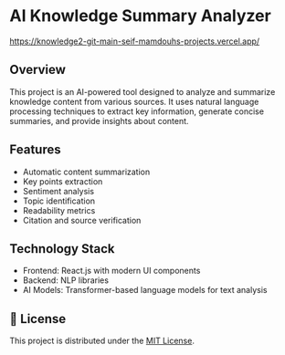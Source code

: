 # AI Knowledge Summary Analyzer

https://knowledge2-git-main-seif-mamdouhs-projects.vercel.app/

## Overview
This project is an AI-powered tool designed to analyze and summarize knowledge content from various sources. It uses natural language processing techniques to extract key information, generate concise summaries, and provide insights about content.

## Features
- Automatic content summarization
- Key points extraction
- Sentiment analysis
- Topic identification
- Readability metrics
- Citation and source verification

## Technology Stack
- Frontend: React.js with modern UI components
- Backend: NLP libraries
- AI Models: Transformer-based language models for text analysis

## 📜 License
This project is distributed under the [MIT License](https://opensource.org/license/mit).
